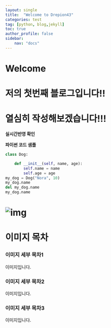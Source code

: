 ```yaml
---
layout: single
title:  "Welcome to Drepion43"
categories: test
tag: [python, blog,jekyll]
toc: true
author_profile: false
sidebar:
    nav: "docs"
---
```


# Welcome

# 저의 첫번째 블로그입니다!!

# 열심히 작성해보겠습니다!!!





**실시간반영 확인**

**파이썬 코드 샘플**


```python
class Dog:

    def __init__(self, name, age):
        self.name = name
        self.age = age
my_dog = Dog("Nora", 10)
my_dog.name
del my_dog.name
my_dog.name

```

# ![img](../images/2022-06-27-first/img.jpg)



# 이미지 목차

### 이미지 세부 목차1

이미지입니다.

### 이미지 세부 목차2

이미지입니다.

### 이미지 세부 목차3

이미지입니다.
